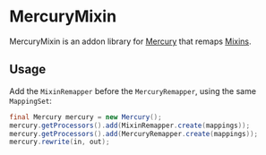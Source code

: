 MercuryMixin
============

MercuryMixin is an addon library for [Mercury](https://github.com/CadixDev/Mercury)
that remaps [Mixins](https://github.com/SpongePowered/Mixin).

## Usage

Add the `MixinRemapper` before the `MercuryRemapper`, using the same
`MappingSet`:

```java
final Mercury mercury = new Mercury();
mercury.getProcessors().add(MixinRemapper.create(mappings));
mercury.getProcessors().add(MercuryRemapper.create(mappings));
mercury.rewrite(in, out);
```
